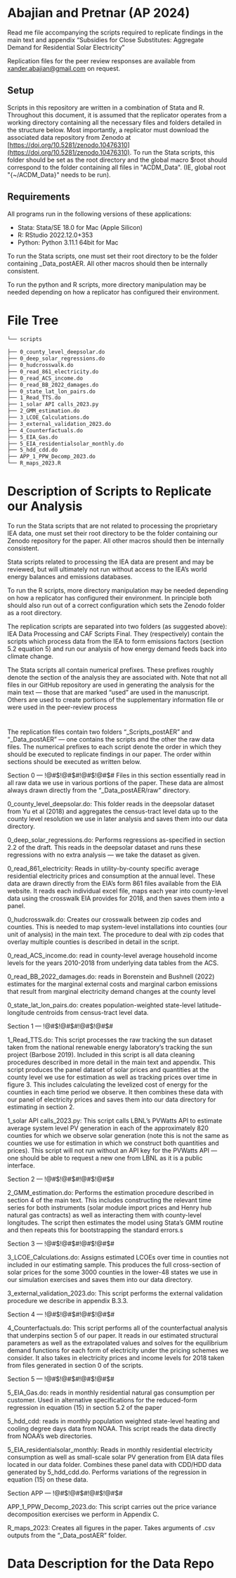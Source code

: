 # Abajian and Pretnar (AP 2024)

Read me file accompanying the scripts required to replicate findings in the main text and appendix “Subsidies for Close Substitutes: Aggregate Demand for Residential Solar Electricity”

Replication files for the peer review responses are available from xander.abajian@gmail.com on request.

## Setup

Scripts in this repository are written in a combination of Stata and R. Throughout this document, it is assumed that the replicator operates from a working directory containing all the necessary files and folders detailed in the structure below. Most importantly, a replicator must download the associated data repository from Zenodo at [https://doi.org/10.5281/zenodo.10476310](https://doi.org/10.5281/zenodo.10476310). To run the Stata scripts, this folder should be set as the root directory and the global macro $root should correspond to the folder containing all files in "ACDM_Data". (IE,  global root "{~/ACDM_Data}" needs to be run).

## Requirements


All programs run in the following versions of these applications:

* Stata: Stata/SE 18.0 for Mac (Apple Silicon)
* R: RStudio 2022.12.0+353 
* Python: Python 3.11.1 64bit for Mac


To run the Stata scripts, one must set their root directory to be the folder containing _Data_postAER. All other macros should then be internally consistent.

To run the python and R scripts, more directory manipulation may be needed depending on how a replicator has configured their environment.



# File Tree 

```bash
└── scripts
 
├── 0_county_level_deepsolar.do
├── 0_deep_solar_regressions.do
├── 0_hudcrosswalk.do
├── 0_read_861_electricity.do
├── 0_read_ACS_income.do
├── 0_read_BB_2022_damages.do
├── 0_state_lat_lon_pairs.do
├── 1_Read_TTS.do
├── 1_solar API calls_2023.py
├── 2_GMM_estimation.do
├── 3_LCOE_Calculations.do
├── 3_external_validation_2023.do
├── 4_Counterfactuals.do
├── 5_EIA_Gas.do
├── 5_EIA_residentialsolar_monthly.do
├── 5_hdd_cdd.do
├── APP_1_PPW_Decomp_2023.do
└── R_maps_2023.R


```


# Description of Scripts to Replicate our Analysis


To run the Stata scripts that are not related to processing the proprietary IEA data, one must set their root directory to be the folder containing our Zenodo repository for the paper. All other macros should then be internally consistent.

Stata scripts related to processing the IEA data are present and may be reviewed, but will ultimately not run without access to the IEA’s world energy balances and emissions databases.

To run the R scripts, more directory manipulation may be needed depending on how a replicator has configured their environment.  In principle both should also run out of a correct configuration which sets the Zenodo folder as a root directory.

The replication scripts are separated into two folders (as suggested above): IEA Data Processing and CAF Scripts Final. They (respectively) contain the scripts which process data from the IEA to form emissions factors (section 5.2 equation 5) and run our analysis of how energy demand feeds back into climate change. 

The Stata scripts all contain numerical prefixes. These prefixes roughly denote the section of the analysis they are associated with. Note that not all files in our GitHub repository are used in generating the analysis for the main text — those that are marked “used” are used in the manuscript. Others are used to create portions of the supplementary information file or were used in the peer-review process

# 
The replication files contain two folders “_Scripts_postAER” and “_Data_postAER” — one contains the scripts and the other the raw data files. The numerical prefixes to each script denote the order in which they should be executed to replicate findings in our paper. The order within sections should be executed as written below.



Section 0 — 
!@#$!@#$#!@#$!@#$#
Files in this section essentially read in all raw data we use in various portions of the paper. These data are almost always drawn directly from the “_Data_postAER/raw” directory.


0_county_level_deepsolar.do: This folder reads in the deepsolar dataset from Yu et al (2018) and aggregates the census-tract level data up to the county level resolution we use in later analysis and saves them into our data directory.

0_deep_solar_regressions.do: Performs regressions as-specified in section 2.2 of the draft. This reads in the deepsolar dataset and runs these regressions with no extra analysis — we take the dataset as given.

0_read_861_electricity: Reads in utility-by-county specific average residential electricity prices and consumption at the annual level. These data are drawn directly from the EIA’s form 861 files available from the EIA website. It reads each individual excel file, maps each year into county-level data using the crosswalk EIA provides for 2018, and then saves them into a panel.

0_hudcrosswalk.do: Creates our crosswalk between zip codes and counties. This is needed to map system-level installations into counties (our unit of analysis) in the main text. The procedure to deal with zip codes that overlay multiple counties is described in detail in the script.

0_read_ACS_income.do: read in county-level average household income levels for the years 2010-2018 from underlying data tables from the ACS.

0_read_BB_2022_damages.do: reads in Borenstein and Bushnell (2022) estimates for the marginal external costs and marginal carbon emissions that result from marginal electricity demand changes at the county level

0_state_lat_lon_pairs.do: creates population-weighted state-level latitude-longitude centroids from census-tract level data.

Section 1 — 
!@#$!@#$#!@#$!@#$#

1_Read_TTS.do: This script processes the raw tracking the sun dataset taken from the national renewable energy laboratory’s tracking the sun project (Barbose 2019). Included in this script is all data cleaning procedures described in more detail in the main text and appendix. This script produces the panel dataset of solar prices and quantities at the county level we use for estimation as well as tracking prices over time in figure 3. This includes calculating the levelized cost of energy for the counties in each time period we observe. It then combines these data with our panel of electricity prices and saves them into our data directory for estimating in section 2.

1_solar API calls_2023.py: This script calls LBNL’s PVWatts API to estimate average system level PV generation in each of the approximately 820 counties for which we observe solar generation (note this is not the same as counties we use for estimation in which we construct both quantities and prices). This script will not run without an API key for the PVWatts API — one should be able to request a new one from LBNL as it is a public interface.


Section 2 — 
!@#$!@#$#!@#$!@#$#

2_GMM_estimation.do: Performs the estimation procedure described in section 4 of the main text. This includes constructing the relevant time series for both instruments (solar module import prices and Henry hub natural gas contracts) as well as interacting them with county-level longitudes. The script then estimates the model using Stata’s GMM routine and then repeats this for bootstrapping the standard errors.s

Section 3 — 
!@#$!@#$#!@#$!@#$#

3_LCOE_Calculations.do: Assigns estimated LCOEs over time in counties not included in our estimating sample. This produces the full cross-section of solar prices for the some 3000 counties in the lower-48 states we use in our simulation exercises and saves them into our data directory.

3_external_validation_2023.do: This script performs the external validation procedure we describe in appendix B.3.3. 

Section 4 — 
!@#$!@#$#!@#$!@#$#

4_Counterfactuals.do: This script performs all of the counterfactual analysis that underpins section 5 of our paper. It reads in our estimated structural parameters as well as the extrapolated values and solves for the equilibrium demand functions for each form of electricity under the pricing schemes we consider. It also takes in electricity prices and income levels for 2018 taken from files generated in section 0 of the scripts.


Section 5 — 
!@#$!@#$#!@#$!@#$#

5_EIA_Gas.do: reads in monthly residential natural gas consumption per customer. Used in alternative specifications for the reduced-form regression in equation (15) in section 5.2 of the paper

5_hdd_cdd: reads in monthly population weighted state-level heating and cooling degree days data from NOAA. This script reads the data directly from NOAA’s web directories.

5_EIA_residentialsolar_monthly: Reads in monthly residential electricity consumption as well as small-scale solar PV generation from EIA data files located in our data folder. Combines these panel data with CDD/HDD data generated by 5_hdd_cdd.do. Performs variations of the regression in equation (15) on these data.


Section APP — 
!@#$!@#$#!@#$!@#$#

APP_1_PPW_Decomp_2023.do: This script carries out the price variance decomposition exercises we perform in Appendix C.

R_maps_2023: Creates all figures in the paper. Takes arguments of .csv outputs from the “_Data_postAER” folder.


# Data Description for the Data Repo

